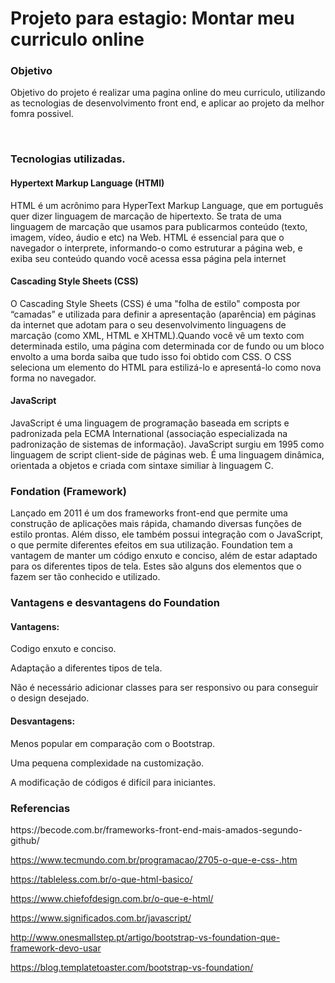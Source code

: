 <h1>Projeto para estagio: Montar meu curriculo online</h1>

<h3>Objetivo</h3>

<p> Objetivo do projeto é realizar uma pagina online do meu curriculo, utilizando as tecnologias de desenvolvimento front end, e aplicar ao projeto da melhor fomra possivel.</p>
<br>

<h3>Tecnologias utilizadas.</h3>

<h4>Hypertext Markup Language (HTMl)</h4>

<P>HTML é um acrônimo para HyperText Markup Language, que em português quer dizer linguagem de marcação de hipertexto. Se trata de uma linguagem de marcação que usamos para publicarmos conteúdo (texto, imagem, vídeo, áudio e etc) na Web. HTML é essencial para que o navegador o interprete, informando-o como estruturar a página web, e exiba seu conteúdo quando você acessa essa página pela internet</P>


<h4>Cascading Style Sheets (CSS)</h4>

<p>
O Cascading Style Sheets (CSS) é uma "folha de estilo" composta por “camadas” e utilizada para definir a apresentação (aparência) em páginas da internet que adotam para o seu desenvolvimento linguagens de marcação (como XML, HTML e XHTML).Quando você vê um texto com determinada estilo, uma página com determinada cor de fundo ou um bloco envolto a uma borda saiba que tudo isso foi obtido com CSS.
O CSS seleciona um elemento do HTML para estilizá-lo e apresentá-lo como nova forma no navegador.
</p>


<h4>JavaScript</h4>

<p>JavaScript é uma linguagem de programação baseada em scripts e padronizada pela ECMA International (associação especializada na padronização de sistemas de informação). JavaScript surgiu em 1995 como linguagem de script client-side de páginas web. É uma linguagem dinâmica, orientada a objetos e criada com sintaxe similiar à linguagem C.</p>


<h3>Fondation (Framework)</h3>

<p>Lançado em 2011 é um dos frameworks front-end que permite uma construção de aplicações mais rápida, chamando diversas funções de estilo prontas. Além disso, ele também possui integração com o JavaScript, o que permite diferentes efeitos em sua utilização.
Foundation tem a vantagem de manter um código enxuto e conciso, além de estar adaptado para os diferentes tipos de tela. Estes são alguns dos elementos que o fazem ser tão conhecido e utilizado.</p>

<h3>Vantagens e desvantagens do Foundation</h3>

<h4>Vantagens:</h4> 

<p>Codigo enxuto e conciso.</p>
<p>Adaptação a diferentes tipos de tela.</p>
<p>Não é necessário adicionar classes para ser responsivo ou para conseguir o design desejado.</p>

<h4>Desvantagens:</h4>
<p>Menos popular em comparação com o Bootstrap.</p>
<p>Uma pequena complexidade na customização.</p>
<p>A modificação de códigos é difícil para iniciantes.</p>

<h3>Referencias</h3>
<p>
https://becode.com.br/frameworks-front-end-mais-amados-segundo-github/

https://www.tecmundo.com.br/programacao/2705-o-que-e-css-.htm

https://tableless.com.br/o-que-html-basico/

https://www.chiefofdesign.com.br/o-que-e-html/

https://www.significados.com.br/javascript/

http://www.onesmallstep.pt/artigo/bootstrap-vs-foundation-que-framework-devo-usar

https://blog.templatetoaster.com/bootstrap-vs-foundation/
</p>
